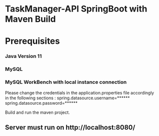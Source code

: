 # TaskManager-API SpringBoot with Maven Build

# Prerequisites

### Java Version 11
### MySQL 
### MySQL WorkBench with local instance connection

Please change the credentials in the application.properties file accordingly in the following sections :
spring.datasource.username=******
spring.datasource.password=******

Build and run the maven project.

## Server must run on http://localhost:8080/
